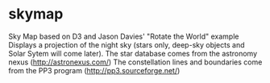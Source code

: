 # skymap
Sky Map based on D3 and Jason Davies' "Rotate the World" example
Displays a projection of the night sky (stars only, deep-sky objects and Solar Sytem will come later).
The star database comes from the astronomy nexus (http://astronexus.com/)
The constellation lines and boundaries come from the PP3 program (http://pp3.sourceforge.net/)
